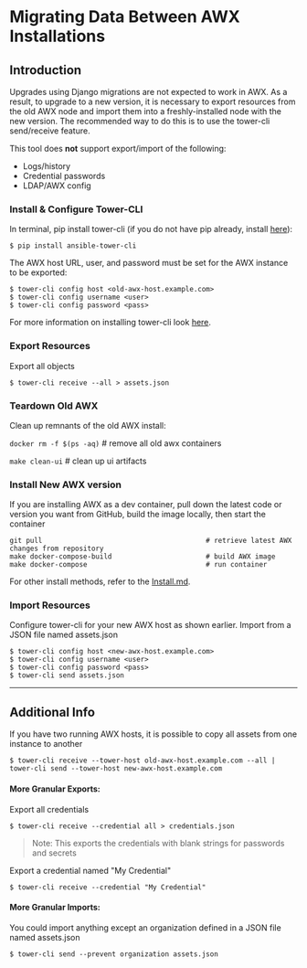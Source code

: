 # Migrating Data Between AWX Installations

## Introduction

Upgrades using Django migrations are not expected to work in AWX.  As a result, to upgrade to a new version, it is necessary to export resources from the old AWX node and import them into a freshly-installed node with the new version.  The recommended way to do this is to use the tower-cli send/receive feature.

This tool does __not__ support export/import of the following:
* Logs/history
* Credential passwords
* LDAP/AWX config

### Install & Configure Tower-CLI

In terminal, pip install tower-cli (if you do not have pip already, install [here](https://pip.pypa.io/en/stable/installing/)):
```
$ pip install ansible-tower-cli
```

The AWX host URL, user, and password must be set for the AWX instance to be exported:
```
$ tower-cli config host <old-awx-host.example.com>
$ tower-cli config username <user>
$ tower-cli config password <pass>
```

For more information on installing tower-cli look [here](http://tower-cli.readthedocs.io/en/latest/quickstart.html).


### Export Resources

Export all objects

```$ tower-cli receive --all > assets.json```



### Teardown Old AWX

Clean up remnants of the old AWX install:

```docker rm -f $(ps -aq)```     # remove all old awx containers

```make clean-ui```              # clean up ui artifacts


### Install New AWX version

If you are installing AWX as a dev container, pull down the latest code or version you want from GitHub, build
the image locally, then start the container

```
git pull                                        # retrieve latest AWX changes from repository
make docker-compose-build                       # build AWX image
make docker-compose                             # run container
```
For other install methods, refer to the [Install.md](https://github.com/ansible/awx/blob/devel/INSTALL.md). 


### Import Resources


Configure tower-cli for your new AWX host as shown earlier.  Import from a JSON file named assets.json

```
$ tower-cli config host <new-awx-host.example.com>
$ tower-cli config username <user>
$ tower-cli config password <pass>
$ tower-cli send assets.json
```

--------------------------------------------------------------------------------

## Additional Info

If you have two running AWX hosts, it is possible to copy all assets from one instance to another

```$ tower-cli receive --tower-host old-awx-host.example.com --all | tower-cli send --tower-host new-awx-host.example.com```



#### More Granular Exports:

Export all credentials

```$ tower-cli receive --credential all > credentials.json```
> Note: This exports the credentials with blank strings for passwords and secrets

Export a credential named "My Credential"

```$ tower-cli receive --credential "My Credential"```

#### More Granular Imports:


You could import anything except an organization defined in a JSON file named assets.json

```$ tower-cli send --prevent organization assets.json```
